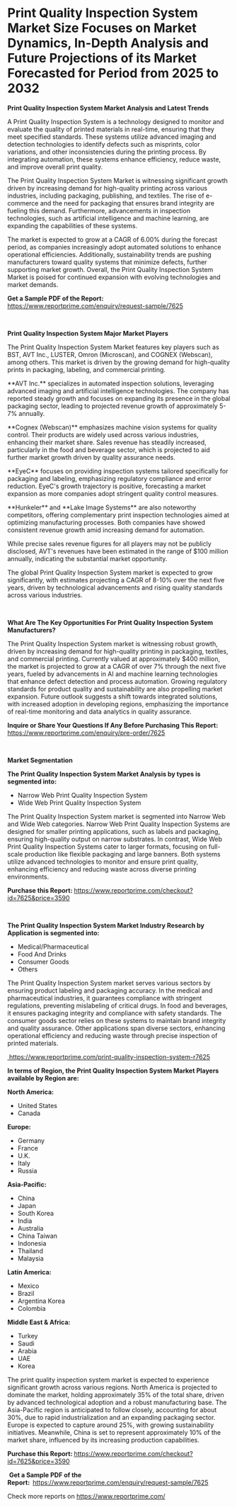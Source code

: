 <p><h1>Print Quality Inspection System Market Size Focuses on Market Dynamics, In-Depth Analysis and Future Projections of its Market Forecasted for Period from 2025 to 2032</h1></p><p><strong>Print Quality Inspection System Market Analysis and Latest Trends</strong></p>
<p><p>A Print Quality Inspection System is a technology designed to monitor and evaluate the quality of printed materials in real-time, ensuring that they meet specified standards. These systems utilize advanced imaging and detection technologies to identify defects such as misprints, color variations, and other inconsistencies during the printing process. By integrating automation, these systems enhance efficiency, reduce waste, and improve overall print quality.</p><p>The Print Quality Inspection System Market is witnessing significant growth driven by increasing demand for high-quality printing across various industries, including packaging, publishing, and textiles. The rise of e-commerce and the need for packaging that ensures brand integrity are fueling this demand. Furthermore, advancements in inspection technologies, such as artificial intelligence and machine learning, are expanding the capabilities of these systems.</p><p>The market is expected to grow at a CAGR of 6.00% during the forecast period, as companies increasingly adopt automated solutions to enhance operational efficiencies. Additionally, sustainability trends are pushing manufacturers toward quality systems that minimize defects, further supporting market growth. Overall, the Print Quality Inspection System Market is poised for continued expansion with evolving technologies and market demands.</p></p>
<p><strong>Get a Sample PDF of the Report:&nbsp;</strong> <a href="https://www.reportprime.com/enquiry/request-sample/7625?utm_campaign=2248&utm_medium=2&utm_source=Github&utm_content=ia&utm_term=19032025&utm_id=print-quality-inspection-system">https://www.reportprime.com/enquiry/request-sample/7625</a></p>
<p>&nbsp;</p>
<p><strong>Print Quality Inspection System Major Market Players</strong></p>
<p><p>The Print Quality Inspection System Market features key players such as BST, AVT Inc., LUSTER, Omron (Microscan), and COGNEX (Webscan), among others. This market is driven by the growing demand for high-quality prints in packaging, labeling, and commercial printing.</p><p>**AVT Inc.** specializes in automated inspection solutions, leveraging advanced imaging and artificial intelligence technologies. The company has reported steady growth and focuses on expanding its presence in the global packaging sector, leading to projected revenue growth of approximately 5-7% annually.</p><p>**Cognex (Webscan)** emphasizes machine vision systems for quality control. Their products are widely used across various industries, enhancing their market share. Sales revenue has steadily increased, particularly in the food and beverage sector, which is projected to aid further market growth driven by quality assurance needs.</p><p>**EyeC** focuses on providing inspection systems tailored specifically for packaging and labeling, emphasizing regulatory compliance and error reduction. EyeC's growth trajectory is positive, forecasting a market expansion as more companies adopt stringent quality control measures.</p><p>**Hunkeler** and **Lake Image Systems** are also noteworthy competitors, offering complementary print inspection technologies aimed at optimizing manufacturing processes. Both companies have showed consistent revenue growth amid increasing demand for automation.</p><p>While precise sales revenue figures for all players may not be publicly disclosed, AVT's revenues have been estimated in the range of $100 million annually, indicating the substantial market opportunity.</p><p>The global Print Quality Inspection System market is expected to grow significantly, with estimates projecting a CAGR of 8-10% over the next five years, driven by technological advancements and rising quality standards across various industries.</p></p>
<p>&nbsp;</p>
<p><strong>What Are The Key Opportunities For Print Quality Inspection System Manufacturers?</strong></p>
<p><p>The Print Quality Inspection System market is witnessing robust growth, driven by increasing demand for high-quality printing in packaging, textiles, and commercial printing. Currently valued at approximately $400 million, the market is projected to grow at a CAGR of over 7% through the next five years, fueled by advancements in AI and machine learning technologies that enhance defect detection and process automation. Growing regulatory standards for product quality and sustainability are also propelling market expansion. Future outlook suggests a shift towards integrated solutions, with increased adoption in developing regions, emphasizing the importance of real-time monitoring and data analytics in quality assurance.</p></p>
<p><strong>Inquire or Share Your Questions If Any Before Purchasing This Report:</strong> <a href="https://www.reportprime.com/enquiry/pre-order/7625?utm_campaign=2248&utm_medium=2&utm_source=Github&utm_content=ia&utm_term=19032025&utm_id=print-quality-inspection-system">https://www.reportprime.com/enquiry/pre-order/7625</a></p>
<p>&nbsp;</p>
<p><strong>Market Segmentation</strong></p>
<p><strong>The Print Quality Inspection System Market Analysis by types is segmented into:</strong></p>
<p><ul><li>Narrow Web Print Quality Inspection System</li><li>Wide Web Print Quality Inspection System</li></ul></p>
<p><p>The Print Quality Inspection System market is segmented into Narrow Web and Wide Web categories. Narrow Web Print Quality Inspection Systems are designed for smaller printing applications, such as labels and packaging, ensuring high-quality output on narrow substrates. In contrast, Wide Web Print Quality Inspection Systems cater to larger formats, focusing on full-scale production like flexible packaging and large banners. Both systems utilize advanced technologies to monitor and ensure print quality, enhancing efficiency and reducing waste across diverse printing environments.</p></p>
<p><strong>Purchase this Report:&nbsp;</strong><a href="https://www.reportprime.com/checkout?id=7625&price=3590&utm_campaign=2248&utm_medium=2&utm_source=Github&utm_content=ia&utm_term=19032025&utm_id=print-quality-inspection-system">https://www.reportprime.com/checkout?id=7625&price=3590</a></p>
<p>&nbsp;</p>
<p><strong>The Print Quality Inspection System Market Industry Research by Application is segmented into:</strong></p>
<p><ul><li>Medical/Pharmaceutical</li><li>Food And Drinks</li><li>Consumer Goods</li><li>Others</li></ul></p>
<p><p>The Print Quality Inspection System market serves various sectors by ensuring product labeling and packaging accuracy. In the medical and pharmaceutical industries, it guarantees compliance with stringent regulations, preventing mislabeling of critical drugs. In food and beverages, it ensures packaging integrity and compliance with safety standards. The consumer goods sector relies on these systems to maintain brand integrity and quality assurance. Other applications span diverse sectors, enhancing operational efficiency and reducing waste through precise inspection of printed materials.</p></p>
<p><a href="https://www.reportprime.com/print-quality-inspection-system-r7625?utm_campaign=2248&utm_medium=2&utm_source=Github&utm_content=ia&utm_term=19032025&utm_id=print-quality-inspection-system">&nbsp;https://www.reportprime.com/print-quality-inspection-system-r7625</a></p>
<p><strong>In terms of Region, the Print Quality Inspection System Market Players available by Region are:</strong></p>
<p>
    <p> <strong> North America: </strong>
        <ul>
            <li>United States</li>
            <li>Canada</li>
        </ul>
        </p> 
    <p> <strong> Europe: </strong>
        <ul>
            <li>Germany</li>
            <li>France</li>
            <li>U.K.</li>
            <li>Italy</li>
            <li>Russia</li>
        </ul>
        </p> 
    <p> <strong> Asia-Pacific: </strong>
        <ul>
            <li>China</li>
            <li>Japan</li>
            <li>South Korea</li>
            <li>India</li>
            <li>Australia</li>
            <li>China Taiwan</li>
            <li>Indonesia</li>
            <li>Thailand</li>
            <li>Malaysia</li>
        </ul>
        </p> 
    <p> <strong> Latin America: </strong>
        <ul>
            <li>Mexico</li>
            <li>Brazil</li>
            <li>Argentina Korea</li>
            <li>Colombia</li>
        </ul>
        </p> 
    <p> <strong> Middle East & Africa: </strong>
        <ul>
            <li>Turkey</li>
            <li>Saudi</li>
            <li>Arabia</li>
            <li>UAE</li>
            <li>Korea</li>
        </ul>
    </p>
    </p>
<p><p>The print quality inspection system market is expected to experience significant growth across various regions. North America is projected to dominate the market, holding approximately 35% of the total share, driven by advanced technological adoption and a robust manufacturing base. The Asia-Pacific region is anticipated to follow closely, accounting for about 30%, due to rapid industrialization and an expanding packaging sector. Europe is expected to capture around 25%, with growing sustainability initiatives. Meanwhile, China is set to represent approximately 10% of the market share, influenced by its increasing production capabilities.</p></p>
<p><strong>Purchase this Report: </strong><a href="https://www.reportprime.com/checkout?id=7625&price=3590&utm_campaign=2248&utm_medium=2&utm_source=Github&utm_content=ia&utm_term=19032025&utm_id=print-quality-inspection-system">https://www.reportprime.com/checkout?id=7625&price=3590</a></p>
<p>&nbsp;<strong>Get a Sample PDF of the Report:&nbsp;&nbsp;</strong><a href="https://www.reportprime.com/enquiry/request-sample/7625?utm_campaign=2248&utm_medium=2&utm_source=Github&utm_content=ia&utm_term=19032025&utm_id=print-quality-inspection-system">https://www.reportprime.com/enquiry/request-sample/7625</a></p>
<p><strong></strong></p>
<p>Check more reports on <a href="https://www.reportprime.com/?utm_campaign=2248&utm_medium=2&utm_source=Github&utm_content=ia&utm_term=19032025&utm_id=print-quality-inspection-system">https://www.reportprime.com/</a></p>